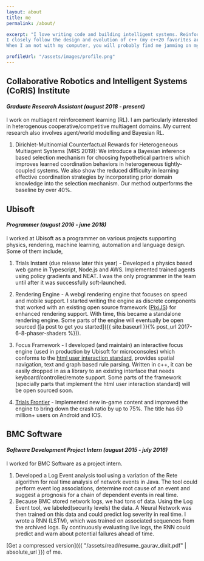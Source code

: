 ```yaml
---
layout: about
title: me
permalink: /about/

excerpt: "I love writing code and building intelligent systems. Reinforcement learning intrigues me. I have built some reasonably smart <a href=\"/apps\" target=\"_blank\">apps</a> that experiment with learning techniques.
I closely follow the design and evolution of c++ (my c++20 favorites are <a href=\"http://www.open-std.org/jtc1/sc22/wg21/docs/papers/2018/p0542r5.html\" target=\"_blank\"> contracts</a> and <a href=\"http://www.open-std.org/jtc1/sc22/wg21/docs/papers/2019/p0848r1.html\" target=\"_blank\">conditional triviality</a>) -- come say hi to us on <a href=\"https://cpplang.now.sh/\" target=\"_blank\">slack</a>.
When I am not with my computer, you will probably find me jamming on my guitar, gazing at the night sky (tell me <a href=\"https://en.wikipedia.org/wiki/HH_34\" target=\"_blank\">hh34</a> is not beautiful, seriously) or sleeping."

profileUrl: "/assets/images/profile.png" 
---
```


## Collaborative Robotics and Intelligent Systems (CoRIS) Institute
#### *Graduate Research Assistant (august 2018 - present)*
I work on multiagent reinforcement learning (RL). I am particularly interested in heterogenous cooperative/competitive multiagent domains. My current research also involves agent/world modelling and Bayesian RL.

1. Dirichlet-Multinomial Counterfactual Rewards for Heterogeneous Multiagent Systems (MRS 2019): We introduce a Bayesian inference based selection mechanism for choosing hypothetical partners which improves learned coordination behaviors in heterogeneous tightly-coupled systems. We also show the reduced difficulty in learning effective coordination strategies by incorporating prior domain knowledge into the selection mechanism. Our method outperforms the baseline by over 40%.


## Ubisoft
#### *Programmer (august 2016 - june 2018)*
I worked at Ubisoft as a programmer on various projects supporting physics, rendering, machine learning, automation and language design.
Some of them include,
1. Trials Instant (due release later this year) - Developed a physics based web game in Typescript, Node.js and AWS. Implemented trained agents using policy gradients and NEAT. I was the only programmer in the team until after it was successfully soft-launched.

2. Rendering Engine - A webgl rendering engine that focuses on speed and mobile support. I started writing the engine as discrete components that worked with an existing open source framework ([PixiJS](http://www.pixijs.com/)) for enhanced rendering support. With time, this became a standalone rendering engine. Some parts of the engine will eventually be open sourced ([a post to get you started]({{ site.baseurl }}{% post_url 2017-6-8-phaser-shaders %})).    

3. Focus Framework - I developed (and maintain) an interactive focus engine (used in production by Ubisoft for microconsoles) which conforms to the [html user interaction standard](https://html.spec.whatwg.org/multipage/interaction.html), provides spatial navigation, text and graph based rule parsing. Written in c++, it can be easily dropped in as a library to an existing interface that needs keyboard/controller/remote support. Some parts of the framework (specially parts that implement the html user interaction standard) will be open sourced soon.

4. [Trials Frontier](https://www.ubisoft.com/en-us/game/trials-frontier/) -  Implemented new in-game content and improved the engine to bring down the crash ratio by up to 75%. The title has 60 million+ users on Android and IOS.


## BMC Software
#### *Software Development Project Intern  (august 2015 - july 2016)*
I worked for BMC Software as a project intern.

1. Developed a Log Event analysis tool using a variation of the Rete algorithm for real time analysis of network events in Java. The tool could perform event log associations, determine root cause of an event and suggest a prognosis for a chain of dependent events in real time. 
2. Because BMC stored network logs, we had tons of data. Using the Log Event tool, we labeled(security levels) the data. A Neural Network was then trained on this data and could predict log severity in real time. I wrote a RNN (LSTM), which was trained on associated sequences from the archived logs. By continuously evaluating live logs, the RNN could predict and warn about potential failures ahead of time.


[Get a compressed version]({{ "/assets/read/resume_gaurav_dixit.pdf" | absolute_url }}) of me.